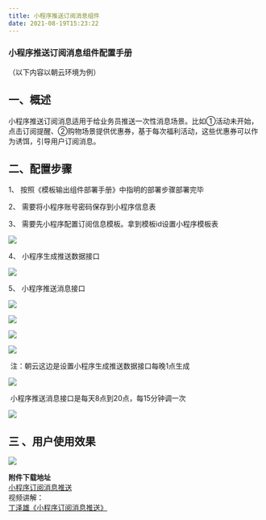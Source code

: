 ```yaml
---
title: 小程序推送订阅消息组件
date: 2021-08-19T15:23:22
---
```


### 小程序推送订阅消息组件配置手册

（以下内容以朝云环境为例）

## 一、概述

小程序推送订阅消息适用于给业务员推送一次性消息场景。比如①活动未开始，点击订阅提醒、②购物场景提供优惠券，基于每次福利活动，这些优惠券可以作为诱饵，引导用户订阅消息。

## 二、配置步骤

1、 按照《模板输出组件部署手册》中指明的部署步骤部署完毕

2、 需要将小程序账号密码保存到小程序信息表

3、 需要先小程序配置订阅信息模板。拿到模板id设置小程序模板表

![](http://apaas.wxchina.com:8881/wp-content/uploads/%E5%9B%BE%E7%89%871-5.png)

4、 小程序生成推送数据接口

![](http://apaas.wxchina.com:8881/wp-content/uploads/%E5%9B%BE%E7%89%872-4.png)

5、 小程序推送消息接口

![](http://apaas.wxchina.com:8881/wp-content/uploads/%E5%9B%BE%E7%89%873-4.png)

![](http://apaas.wxchina.com:8881/wp-content/uploads/%E5%9B%BE%E7%89%874-2.png)

![](http://apaas.wxchina.com:8881/wp-content/uploads/%E5%9B%BE%E7%89%875-1.png)

![](http://apaas.wxchina.com:8881/wp-content/uploads/%E5%9B%BE%E7%89%876-1.png)

​ 注：朝云这边是设置小程序生成推送数据接口每晚1点生成

![](http://apaas.wxchina.com:8881/wp-content/uploads/%E5%9B%BE%E7%89%877-1.png)

​ 小程序推送消息接口是每天8点到20点，每15分钟调一次

![](http://apaas.wxchina.com:8881/wp-content/uploads/%E5%9B%BE%E7%89%878-1.png)

## 三 、用户使用效果

![](http://apaas.wxchina.com:8881/wp-content/uploads/%E5%9B%BE%E7%89%879.png)

**附件下载地址**  
[小程序订阅消息推送](http://apaas.wxchina.com:8881/wp-content/uploads/小程序订阅消息推送.zip "小程序订阅消息推送")  
视频讲解：  
[丁泽雄《小程序订阅消息推送》](http://apaas.wxchina.com:8881/wp-content/uploads/丁泽雄-小程序订阅消息推送.wmv)
